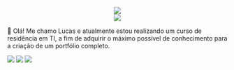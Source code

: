 <p align="center">
 <picture>
  <source
    srcset="https://github-readme-stats.vercel.app/api/top-langs/?username=LucasLatsch&show_icons=true&theme=dark"
    media="(prefers-color-scheme: dark)"
  />
  <source
    srcset="https://github-readme-stats.vercel.app/api/top-langs/?username=LucasLatsch&show_icons=true"
    media="(prefers-color-scheme: dark), (prefers-color-scheme: no-preference)"
  />
  <img src="https://github-readme-stats.vercel.app/api/top-langs/?username=LucasLatsch&show_icons=true" />
</picture>
</br>
 <picture>
  <source
    srcset="https://github-readme-stats.vercel.app/api?username=LucasLatsch&show_icons=true&theme=dark"
    media="(prefers-color-scheme: dark)"
  />
  <source
    srcset="https://github-readme-stats.vercel.app/api?username=LucasLatsch&show_icons=true"
    media="(prefers-color-scheme: light), (prefers-color-scheme: no-preference)"
  />
  <img src="https://github-readme-stats.vercel.app/api?username=LucasLatsch&show_icons=true" />
</picture>


</p>
 
👋 Olá! Me chamo Lucas e atualmente estou realizando um curso de residência em TI, a fim de adquirir o máximo possível de conhecimento para a criação de um portfólio completo.

  <a href="https://www.instagram.com/lucaslatsch" target="_blank"><img src="https://img.shields.io/badge/-Instagram-%23E4405F?style=for-the-badge&logo=instagram&logoColor=white" target="_blank"></a>
  <a href="https://discord.gg/TYEMHRhF" target="_blank"><img src="https://img.shields.io/badge/Discord-7289DA?style=for-the-badge&logo=discord&logoColor=white" target="_blank"></a>
  <a href = "mailto:bello-lucas@hotmail.com"><img src="https://img.shields.io/badge/-Gmail-%23333?style=for-the-badge&logo=gmail&logoColor=white" target="_blank"></a>


